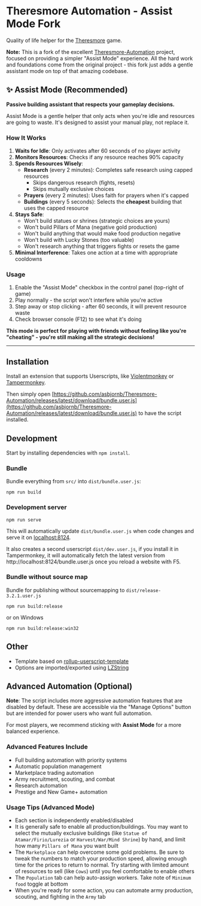 # Theresmore Automation - Assist Mode Fork

Quality of life helper for the [Theresmore](https://www.theresmoregame.com/play/) game.

**Note:** This is a fork of the excellent [Theresmore-Automation](https://github.com/Theresmore-Automation/Theresmore-Automation) project, focused on providing
a simpler "Assist Mode" experience. All the hard work and foundations come from the original project - this fork just adds a gentle assistant mode on top of
that amazing codebase.

## ✨ Assist Mode (Recommended)

**Passive building assistant that respects your gameplay decisions.**

Assist Mode is a gentle helper that only acts when you're idle and resources are going to waste. It's designed to assist your manual play, not replace it.

### How It Works

1. **Waits for Idle**: Only activates after 60 seconds of no player activity
2. **Monitors Resources**: Checks if any resource reaches 90% capacity
3. **Spends Resources Wisely**:
   - **Research** (every 2 minutes): Completes safe research using capped resources
     - Skips dangerous research (fights, resets)
     - Skips mutually exclusive choices
   - **Prayers** (every 2 minutes): Uses faith for prayers when it's capped
   - **Buildings** (every 5 seconds): Selects the **cheapest** building that uses the capped resource
4. **Stays Safe**:
   - Won't build statues or shrines (strategic choices are yours)
   - Won't build Pillars of Mana (negative gold production)
   - Won't build anything that would make food production negative
   - Won't build with Lucky Stones (too valuable)
   - Won't research anything that triggers fights or resets the game
5. **Minimal Interference**: Takes one action at a time with appropriate cooldowns

### Usage

1. Enable the "Assist Mode" checkbox in the control panel (top-right of game)
2. Play normally - the script won't interfere while you're active
3. Step away or stop clicking - after 60 seconds, it will prevent resource waste
4. Check browser console (F12) to see what it's doing

**This mode is perfect for playing with friends without feeling like you're "cheating" - you're still making all the strategic decisions!**

---

## Installation

Install an extension that supports Userscripts, like [Violentmonkey](https://violentmonkey.github.io/) or [Tampermonkey](https://www.tampermonkey.net/).

Then simply open
[https://github.com/asbjornb/Theresmore-Automation/releases/latest/download/bundle.user.js](https://github.com/asbjornb/Theresmore-Automation/releases/latest/download/bundle.user.js)
to have the script installed.

## Development

Start by installing dependencies with `npm install`.

### Bundle

Bundle everything from `src/` into `dist/bundle.user.js`:

`npm run build`

### Development server

`npm run serve`

This will automatically update `dist/bundle.user.js` when code changes and serve it on [localhost:8124](http://localhost:8124/).

It also creates a second userscript `dist/dev.user.js`, if you install it in Tampermonkey, it will automatically fetch the latest version from
http://localhost:8124/bundle.user.js once you reload a website with F5.

### Bundle without source map

Bundle for publishing without sourcemapping to `dist/release-3.2.1.user.js`

`npm run build:release`

or on Windows

`npm run build:release:win32`

## Other

- Template based on [rollup-userscript-template](https://github.com/cvzi/rollup-userscript-template)
- Options are imported/exported using [LZString](https://github.com/pieroxy/lz-string)

## Advanced Automation (Optional)

**Note**: The script includes more aggressive automation features that are disabled by default. These are accessible via the "Manage Options" button but are
intended for power users who want full automation.

For most players, we recommend sticking with **Assist Mode** for a more balanced experience.

### Advanced Features Include

- Full building automation with priority systems
- Automatic population management
- Marketplace trading automation
- Army recruitment, scouting, and combat
- Research automation
- Prestige and New Game+ automation

### Usage Tips (Advanced Mode)

- Each section is independently enabled/disabled
- It is generally safe to enable all production/buildings. You may want to select the mutually exclusive buildings (like `Statue of Atamar/Firio/Lurezia` or
  `Harvest/War/Mind Shrine`) by hand, and limit how many `Pillars of Mana` you want built
- The `Marketplace` can help overcome some gold problems. Be sure to tweak the numbers to match your production speed, allowing enough time for the prices to
  return to normal. Try starting with limited amount of resources to sell (like `Cows`) until you feel comfortable to enable others
- The `Population` tab can help auto-assign workers. Take note of `Minimum food` toggle at bottom
- When you're ready for some action, you can automate army production, scouting, and fighting in the `Army` tab
